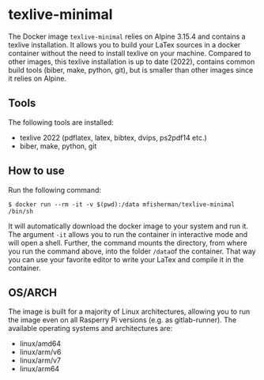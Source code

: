 # texlive-minimal
The Docker image `texlive-minimal` relies on Alpine 3.15.4 and contains a texlive installation.
It allows you to build your LaTex sources in a docker container without the need to install texlive on your machine.
Compared to other images, this texlive installation is up to date (2022), contains common build tools (biber, make, python, git), but is smaller than other images since it relies on Alpine.


## Tools
The following tools are installed:
- texlive 2022 (pdflatex, latex, bibtex, dvips, ps2pdf14 etc.)
- biber, make, python, git

## How to use
Run the following command:
```
$ docker run --rm -it -v $(pwd):/data mfisherman/texlive-minimal /bin/sh
```
It will automatically download the docker image to your system and run it.
The argument `-it` allows you to run the container in interactive mode and will open a shell.
Further, the command mounts the directory, from where you run the command above, into the folder `/data`of the container.
That way you can use your favorite editor to write your LaTex and compile it in the container.

## OS/ARCH
The image is built for a majority of Linux architectures, allowing you to run the image even on all Rasperry Pi versions (e.g. as gitlab-runner).
The available operating systems and architectures are:

 - linux/amd64
 - linux/arm/v6
 - linux/arm/v7
 - linux/arm64

